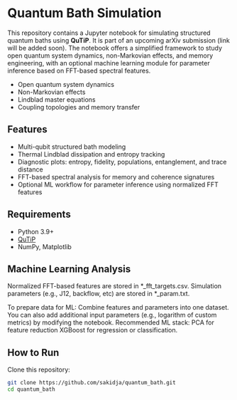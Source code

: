 # Quantum Bath Simulation

This repository contains a Jupyter notebook for simulating structured quantum baths using **QuTiP**. 
It is part of an upcoming arXiv submission (link will be added soon). The notebook offers a simplified framework to study open quantum system dynamics, non-Markovian effects, and memory engineering, with an optional machine learning module for parameter inference based on FFT-based spectral features.

- Open quantum system dynamics
- Non-Markovian effects
- Lindblad master equations
- Coupling topologies and memory transfer

## Features
- Multi-qubit structured bath modeling
- Thermal Lindblad dissipation and entropy tracking
- Diagnostic plots: entropy, fidelity, populations, entanglement, and trace distance
- FFT-based spectral analysis for memory and coherence signatures
- Optional ML workflow for parameter inference using normalized FFT features

## Requirements
- Python 3.9+
- [QuTiP](https://qutip.org)
- NumPy, Matplotlib

## Machine Learning Analysis 
Normalized FFT-based features are stored in *_fft_targets.csv.
Simulation parameters (e.g., J12, backflow, etc) are stored in *_param.txt.

To prepare data for ML:
Combine features and parameters into one dataset.
You can also add additional input parameters (e.g., logarithm of custom metrics) by modifying the notebook.
Recommended ML stack:
PCA for feature reduction
XGBoost for regression or classification.

## How to Run
Clone this repository:
```bash
git clone https://github.com/sakidja/quantum_bath.git
cd quantum_bath




